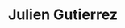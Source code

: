 ---
title: Julien Gutierrez
permalink: /stories/julien-gutierrez
layout: biography
group: Story Finder
---